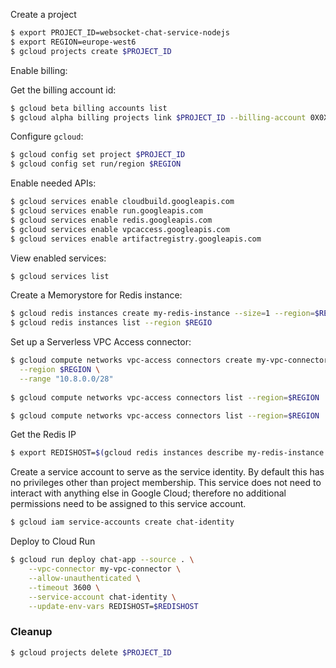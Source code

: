Create a project

```bash
$ export PROJECT_ID=websocket-chat-service-nodejs
$ export REGION=europe-west6
$ gcloud projects create $PROJECT_ID
```

Enable billing:

Get the billing account id:
```bash
$ gcloud beta billing accounts list
$ gcloud alpha billing projects link $PROJECT_ID --billing-account 0X0X0X-0X0X0X-0X0X0X
```

Configure `gcloud`: 

```bash
$ gcloud config set project $PROJECT_ID
$ gcloud config set run/region $REGION
```

Enable needed APIs:

```bash
$ gcloud services enable cloudbuild.googleapis.com
$ gcloud services enable run.googleapis.com
$ gcloud services enable redis.googleapis.com
$ gcloud services enable vpcaccess.googleapis.com
$ gcloud services enable artifactregistry.googleapis.com
```

View enabled services:

```bash
$ gcloud services list
```

Create a Memorystore for Redis instance:

```bash
$ gcloud redis instances create my-redis-instance --size=1 --region=$REGION
$ gcloud redis instances list --region $REGIO
```

Set up a Serverless VPC Access connector:

```bash
$ gcloud compute networks vpc-access connectors create my-vpc-connector \
  --region $REGION \
  --range "10.8.0.0/28"
  
$ gcloud compute networks vpc-access connectors list --region=$REGION  
```

```bash
$ gcloud compute networks vpc-access connectors list --region=$REGION 
```

Get the Redis IP

```bash
$ export REDISHOST=$(gcloud redis instances describe my-redis-instance --region $REGION --format "value(host)")
```

Create a service account to serve as the service identity. By default this has no privileges other than project 
membership. This service does not need to interact with anything else in Google Cloud; therefore no additional
permissions need to be assigned to this service account.

```bash
$ gcloud iam service-accounts create chat-identity
```

Deploy to Cloud Run

```bash
$ gcloud run deploy chat-app --source . \
    --vpc-connector my-vpc-connector \
    --allow-unauthenticated \
    --timeout 3600 \
    --service-account chat-identity \
    --update-env-vars REDISHOST=$REDISHOST
```

### Cleanup

```bash
$ gcloud projects delete $PROJECT_ID
```


